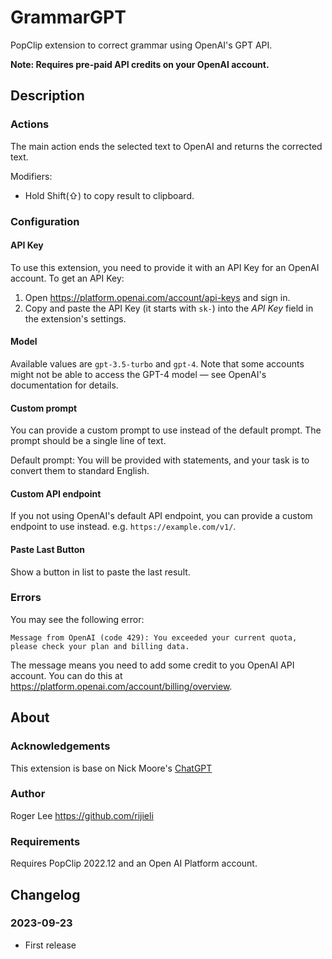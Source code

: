 # GrammarGPT

PopClip extension to correct grammar using OpenAI's GPT API.

**Note: Requires pre-paid API credits on your OpenAI account.**

## Description

### Actions

The main action ends the selected text to OpenAI and returns the corrected text.

Modifiers:

- Hold Shift(⇧) to copy result to clipboard.

### Configuration

#### API Key

To use this extension, you need to provide it with an API Key for an OpenAI account. To get an API Key:

1. Open <https://platform.openai.com/account/api-keys> and sign in.
2. Copy and paste the API Key (it starts with `sk-`) into the _API Key_ field in
   the extension's settings.

#### Model

Available values are `gpt-3.5-turbo` and `gpt-4`. Note that some accounts might not be able to access the GPT-4 model — see OpenAI's documentation for details.

#### Custom prompt

You can provide a custom prompt to use instead of the default prompt. The prompt should be a single line of text.

Default prompt: You will be provided with statements, and your task is to convert them to standard English.

#### Custom API endpoint

If you not using OpenAI's default API endpoint, you can provide a custom endpoint to use instead. e.g. `https://example.com/v1/`.

#### Paste Last Button

Show a button in list to paste the last result.

### Errors

You may see the following error:

`Message from OpenAI (code 429): You exceeded your current quota, please check your plan and billing data.`

The message means you need to add some credit to you OpenAI API account. You can do this at <https://platform.openai.com/account/billing/overview>.

## About

### Acknowledgements

This extension is base on Nick Moore's [ChatGPT](https://github.com/pilotmoon/PopClip-Extensions/tree/master/source/ChatGPT.popclipext)

### Author

Roger Lee <https://github.com/rijieli>

### Requirements

Requires PopClip 2022.12 and an Open AI Platform account.

## Changelog

### 2023-09-23

- First release
